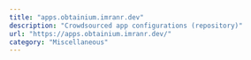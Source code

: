```yaml
---
title: "apps.obtainium.imranr.dev"
description: "Crowdsourced app configurations (repository)"
url: "https://apps.obtainium.imranr.dev/"
category: "Miscellaneous"
---
```


